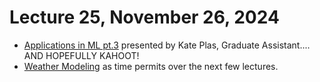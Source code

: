 # Lecture 25, November 26, 2024

- [Applications in ML pt.3]() presented by Kate Plas, Graduate Assistant.... AND HOPEFULLY KAHOOT!
- [Weather Modeling](https://20cs2023-fs24.github.io/slides/docs/topics/weather/weather_modeling.html) as time permits over the next few lectures.

